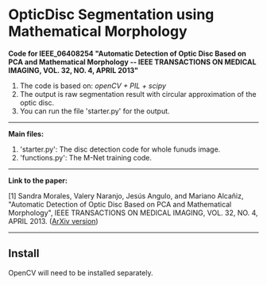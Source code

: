 # OpticDisc Segmentation using Mathematical Morphology

**Code for IEEE_06408254 "Automatic Detection of Optic Disc Based
on PCA and Mathematical Morphology -- IEEE TRANSACTIONS ON MEDICAL IMAGING, VOL. 32, NO. 4, APRIL 2013"**


1. The code is based on: *openCV + PIL + scipy*
2. The output is raw segmentation result with circular approximation of the optic disc.
3. You can run the file 'starter.py' for the output.

----------------


**Main files:**

1. 'starter.py': The disc detection code for whole funuds image.
2. 'functions.py': The M-Net training code.

----------------
**Link to the paper:**

[1] Sandra Morales, Valery Naranjo, Jesús Angulo, and Mariano Alcañiz, "Automatic Detection of Optic Disc Based on PCA and Mathematical Morphology", IEEE TRANSACTIONS ON MEDICAL IMAGING, VOL. 32, NO. 4, APRIL 2013. ([ArXiv version](http://pgembeddedsystems.com/securelogin/upload/project/IEEE/29/PG2013IP002/3.pdf))  

----------------

## Install

OpenCV will need to be installed separately.
